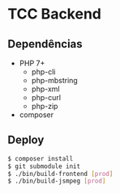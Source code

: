 # TCC Backend

## Dependências
 - PHP 7+
    * php-cli
    * php-mbstring
    * php-xml
    * php-curl
    * php-zip
 - composer

## Deploy
```bash
$ composer install
$ git submodule init
$ ./bin/build-frontend [prod]
$ ./bin/build-jsmpeg [prod]
```
